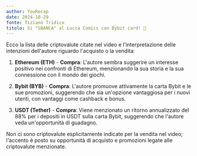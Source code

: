 ```yaml
---
author: YouRecap
date: 2024-10-29
fonte: Tiziano Tridico
titolo: Si "SBANCA" al Lucca Comics con Bybit card! 🤯
---
```


Ecco la lista delle criptovalute citate nel video e l'interpretazione delle intenzioni dell'autore riguardo l'acquisto o la vendita:

1. **Ethereum (ETH)** - **Compra**: L'autore sembra suggerire un interesse positivo nei confronti di Ethereum, menzionando la sua storia e la sua connessione con il mondo dei giochi.

2. **Bybit (BYB)** - **Compra**: L'autore promuove attivamente la carta Bybit e le sue promozioni, suggerendo che sia un'opzione vantaggiosa per i nuovi utenti, con vantaggi come cashback e bonus.

3. **USDT (Tether)** - **Compra**: Viene menzionato un ritorno annualizzato del 88% per i depositi in USDT sulla carta Bybit, suggerendo che l'autore veda un'opportunità di guadagno.

Non ci sono criptovalute esplicitamente indicate per la vendita nel video; l'accento è posto su opportunità di acquisto e promozioni legate alle criptovalute menzionate.
